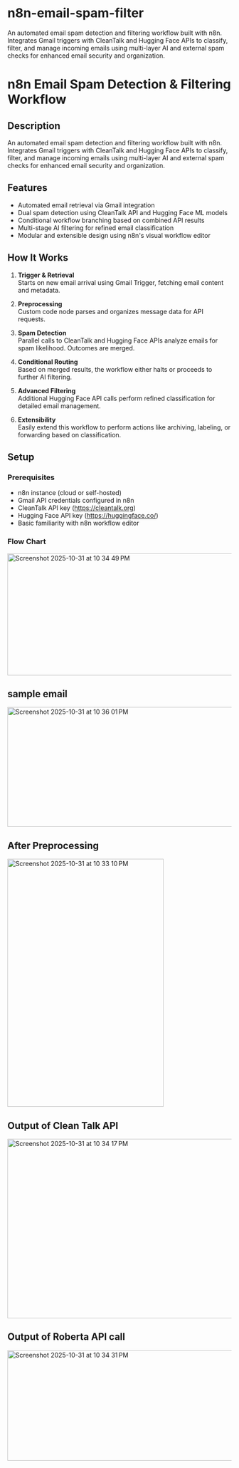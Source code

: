 # n8n-email-spam-filter
An automated email spam detection and filtering workflow built with n8n. Integrates Gmail triggers with CleanTalk and Hugging Face APIs to classify, filter, and manage incoming emails using multi-layer AI and external spam checks for enhanced email security and organization.

# n8n Email Spam Detection & Filtering Workflow

## Description
An automated email spam detection and filtering workflow built with n8n. Integrates Gmail triggers with CleanTalk and Hugging Face APIs to classify, filter, and manage incoming emails using multi-layer AI and external spam checks for enhanced email security and organization.

## Features
- Automated email retrieval via Gmail integration
- Dual spam detection using CleanTalk API and Hugging Face ML models
- Conditional workflow branching based on combined API results
- Multi-stage AI filtering for refined email classification
- Modular and extensible design using n8n's visual workflow editor


## How It Works
1. **Trigger & Retrieval**  
   Starts on new email arrival using Gmail Trigger, fetching email content and metadata.

2. **Preprocessing**  
   Custom code node parses and organizes message data for API requests.

3. **Spam Detection**  
   Parallel calls to CleanTalk and Hugging Face APIs analyze emails for spam likelihood. Outcomes are merged.

4. **Conditional Routing**  
   Based on merged results, the workflow either halts or proceeds to further AI filtering.

5. **Advanced Filtering**  
   Additional Hugging Face API calls perform refined classification for detailed email management.

6. **Extensibility**  
   Easily extend this workflow to perform actions like archiving, labeling, or forwarding based on classification.

## Setup

### Prerequisites
- n8n instance (cloud or self-hosted)
- Gmail API credentials configured in n8n
- CleanTalk API key (https://cleantalk.org)
- Hugging Face API key (https://huggingface.co/)
- Basic familiarity with n8n workflow editor

### Flow Chart
<img width="1077" height="274" alt="Screenshot 2025-10-31 at 10 34 49 PM" src="https://github.com/user-attachments/assets/355827e7-293d-411d-b282-03e135a207e0" />

## sample email
<img width="550" height="269" alt="Screenshot 2025-10-31 at 10 36 01 PM" src="https://github.com/user-attachments/assets/419c38ae-e808-4a4a-a479-dad115bd30c9" />

## After Preprocessing
<img width="351" height="557" alt="Screenshot 2025-10-31 at 10 33 10 PM" src="https://github.com/user-attachments/assets/6392a917-ce05-4b53-be32-fc116a20eb22" />

## Output of Clean Talk API
<img width="524" height="403" alt="Screenshot 2025-10-31 at 10 34 17 PM" src="https://github.com/user-attachments/assets/9c5f1f89-5170-4def-80d4-d265a797c077" />

## Output of Roberta API call
<img width="524" height="248" alt="Screenshot 2025-10-31 at 10 34 31 PM" src="https://github.com/user-attachments/assets/905eb5ab-cf17-431a-9dcb-b37b06b26a9d" />


